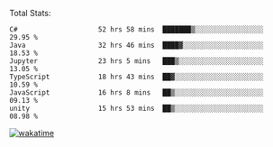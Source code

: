 Total Stats:
<!--START_SECTION:waka-->

```text
C#                    52 hrs 58 mins  ███████▒░░░░░░░░░░░░░░░░░   29.95 %
Java                  32 hrs 46 mins  ████▓░░░░░░░░░░░░░░░░░░░░   18.53 %
Jupyter               23 hrs 5 mins   ███▒░░░░░░░░░░░░░░░░░░░░░   13.05 %
TypeScript            18 hrs 43 mins  ██▓░░░░░░░░░░░░░░░░░░░░░░   10.59 %
JavaScript            16 hrs 8 mins   ██▒░░░░░░░░░░░░░░░░░░░░░░   09.13 %
unity                 15 hrs 53 mins  ██▒░░░░░░░░░░░░░░░░░░░░░░   08.98 %
```

<!--END_SECTION:waka-->

[![wakatime](https://wakatime.com/badge/user/d6a1e036-2153-43d6-9604-0dce67457b7f.svg)](https://wakatime.com/@d6a1e036-2153-43d6-9604-0dce67457b7f)
